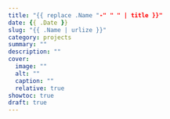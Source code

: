 ```yaml
---
title: "{{ replace .Name "-" " " | title }}"
date: {{ .Date }}
slug: "{{ .Name | urlize }}"
category: projects
summary: ""
description: ""
cover:
  image: ""
  alt: ""
  caption: ""
  relative: true
showtoc: true
draft: true
---
```

